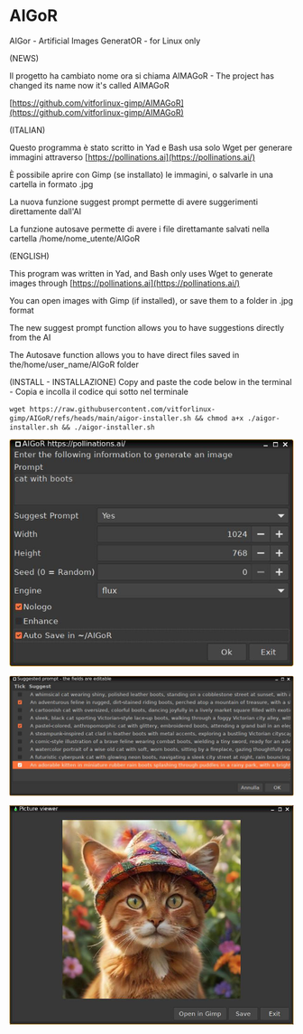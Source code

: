# AIGoR
AIGor - Artificial Images GeneratOR - for Linux only

(NEWS)

Il progetto ha cambiato nome ora si chiama AIMAGoR - The project has changed its name now it's called AIMAGoR

[https://github.com/vitforlinux-gimp/AIMAGoR](https://github.com/vitforlinux-gimp/AIMAGoR)

(ITALIAN)

Questo programma è stato scritto in Yad e Bash usa solo Wget per generare immagini attraverso [https://pollinations.ai](https://pollinations.ai/)

È possibile aprire con Gimp (se installato) le immagini, o salvarle in una cartella in formato .jpg

La nuova funzione suggest prompt permette di avere suggerimenti direttamente dall'AI

La funzione autosave permette di avere i file direttamante salvati nella cartella /home/nome_utente/AIGoR

(ENGLISH)

This program was written in Yad, and Bash only uses Wget to generate images through [https://pollinations.ai](https://pollinations.ai/)

You can open images with Gimp (if installed), or save them to a folder in .jpg format

The new suggest prompt function allows you to have suggestions directly from the AI

The Autosave function allows you to have direct files saved in the/home/user_name/AIGoR folder


(INSTALL - INSTALLAZIONE) Copy and paste the code below in the terminal - Copia e incolla il codice qui sotto nel terminale

```
wget https://raw.githubusercontent.com/vitforlinux-gimp/AIGoR/refs/heads/main/aigor-installer.sh && chmod a+x ./aigor-installer.sh && ./aigor-installer.sh
```

![aigor input](https://raw.githubusercontent.com/vitforlinux-gimp/AIGoR/refs/heads/main/images/aigor.jpg)


![aigor suggest prompt](https://raw.githubusercontent.com/vitforlinux-gimp/AIGoR/refs/heads/main/images/aigor-suggest-prompt.jpg)


![aigor viewer](https://raw.githubusercontent.com/vitforlinux-gimp/AIGoR/refs/heads/main/images/aigor-viewer.jpg)
